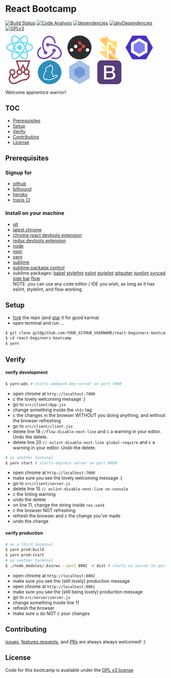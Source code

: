 # React Bootcamp

[![Build Status][travis-image]][travis-url] [![Code Analysis][code-analysis-image]][code-analysis-url] [![dependencies][dependencies-image]][dependencies-url] [![devDependencies][dev-dependencies-image]][dev-dependencies-url] [![GPLv3][license-image]][license-url]

[![React](/img/react-padded-90.png)](https://facebook.github.io/react/)
[![Redux](/img/redux-padded-90.png)](http://redux.js.org/)
[![React Router](/img/react-router-padded-90.png)](https://github.com/ReactTraining/react-router)
[![Flow](/img/flow-padded-90.png)](https://flowtype.org/)
[![ESLint](/img/eslint-padded-90.png)](http://eslint.org/)
[![Jest](/img/jest-padded-90.png)](https://facebook.github.io/jest/)
[![Yarn](/img/yarn-padded-90.png)](https://yarnpkg.com/)
[![Webpack](/img/webpack-padded-90.png)](https://webpack.github.io/)
[![Bootstrap](/img/bootstrap-padded-90.png)](http://getbootstrap.com/)

Welcome apprentice warrior!

## TOC
- [Prerequisites](#prerequisites)
- [Setup](#setup)
- [Verify](#verify)
- [Contributing](#contributing)
- [License](#license)

## Prerequisites
### Signup for
- [github](http://github.com/)
- [bithound](https://www.bithound.io/)
- [heroku](https://www.heroku.com/)
- [travis CI](https://travis-ci.org/)

### Install on your machine
- [git](https://git-scm.com/book/en/v2/Getting-Started-Installing-Git)
- [latest chrome](https://www.google.com/chrome/browser/features.html)
- [chrome react devtools extension](https://chrome.google.com/webstore/detail/react-developer-tools/fmkadmapgofadopljbjfkapdkoienihi)
- [redux devtools extension](https://chrome.google.com/webstore/detail/redux-devtools/lmhkpmbekcpmknklioeibfkpmmfibljd)
- [node](https://nodejs.org/en/download/)
- [npm](https://docs.npmjs.com/getting-started/installing-node)
- [yarn](https://yarnpkg.com/lang/en/docs/install/)
- [sublime](https://www.sublimetext.com/3)
- [sublime package control](https://packagecontrol.io/installation#st3)
- sublime packages: [babel](https://github.com/babel/babel-sublime) [stylefmt](https://github.com/dmnsgn/sublime-stylefmt) [eslint](https://github.com/roadhump/SublimeLinter-eslint) [stylelint](https://github.com/kungfusheep/SublimeLinter-contrib-stylelint) [gitgutter](https://github.com/jisaacks/GitGutter) [jsonlint](https://github.com/SublimeLinter/SublimeLinter-json) [synced side bar](https://github.com/TheSpyder/SyncedSideBar) [flow](https://github.com/SublimeLinter/SublimeLinter-flow)  
NOTE: you can use any code editor / IDE you wish, as long as it has eslint, stylelint, and flow working

## Setup
- [fork][fork-star] the repo (and [star][fork-star] it for good karma)
- open terminal and run ...
```bash
$ git clone git@github.com:YOUR_GITHUB_USERNAME/react-beginners-bootcamp.git
$ cd react-beginners-bootcamp
$ yarn
```

## Verify
#### verify development
```bash
$ yarn:wds # starts webpack-dev-server on port 7000
```
- open chrome at `http://localhost:7000`
- c the lovely welcoming message :)
- go to `src/client/App.jsx`
- change something inside the `<h1>` tag
- c the changes in the browser WITHOUT you doing anything, and without the browser refreshing
- go to `src/client/client.jsx`
- delete line 18 `//flow-disable-next-line` and c a warning in your editor. Undo the delete.
- delete line 20 `// eslint-disable-next-line global-require` and c a warning in your editor. Undo the delete.
```bash
# on another terminal
$ yarn start # starts express server on port 8000
```
- open chrome at `http://localhost:7000`
- make sure you see the lovely welcoming message :)
- go to `src/client/server.js`
- delete line 15 `// eslint-disable-next-line no-console`
- c the linting warning
- undo the delete
- on line 11, change the string inside `res.send`
- c the browser NOT refreshing
- refresh the browser and c the change you've made
- undo the change
#### verify production
```bash
# on a third terminal
$ yarn prod:build
$ yarn prod:start
# on another terminal
$ ./node_modules/.bin/ws --port 8002 -d dist # starts ws server on port 8002
```
- open chrome at `http://localhost:8002`
- make sure you see the (still lovely) production message
- open chrome at `http://localhost:8001`
- make sure you see the (still being lovely) production message
- go to `src/server/server.js`
- change something inside line 11
- refresh the browser
- make sure u do NOT c your changes

## Contributing
[issues][issues-url], [features requests][issues-url], and [PRs][pr-url] are always always welcomed! :)

## License
Code for this bootcamp is available under the [GPL v3 license][license-url]

[repo-url]: https://github.com/goldylucks/react-beginners-bootcamp
[issues-url]: https://github.com/goldylucks/react-beginners-bootcamp/issues
[pr-url]: https://github.com/goldylucks/react-beginners-bootcamp/pull

[travis-image]: https://travis-ci.org/goldylucks/react-beginners-bootcamp.svg?branch=master
[travis-url]: https://travis-ci.org/goldylucks/react-beginners-bootcamp

[dependencies-image]: https://img.shields.io/bithound/dependencies/github/goldylucks/react-beginners-bootcamp.svg
[dependencies-url]: https://www.bithound.io/github/goldylucks/react-beginners-bootcamp/master/dependencies/npm

[dev-dependencies-image]: https://img.shields.io/bithound/devDependencies/github/goldylucks/react-beginners-bootcamp.svg
[dev-dependencies-url]: https://www.bithound.io/github/goldylucks/react-beginners-bootcamp/master/dependencies/npm

[code-analysis-image]: https://www.bithound.io/github/goldylucks/react-beginners-bootcamp/badges/code.svg
[code-analysis-url]: https://www.bithound.io/github/goldylucks/react-beginners-bootcamp

[license-image]: https://img.shields.io/badge/license-GPL%20v3-brightgreen.svg
[license-url]: http://www.gnu.org/licenses/gpl-3.0.en.html

[fork-star]: /img/fork_star.png
